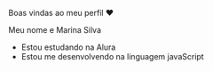Boas vindas ao meu perfil ❤️

Meu nome e Marina Silva

- Estou estudando na Alura
- Estou me desenvolvendo na linguagem javaScript

